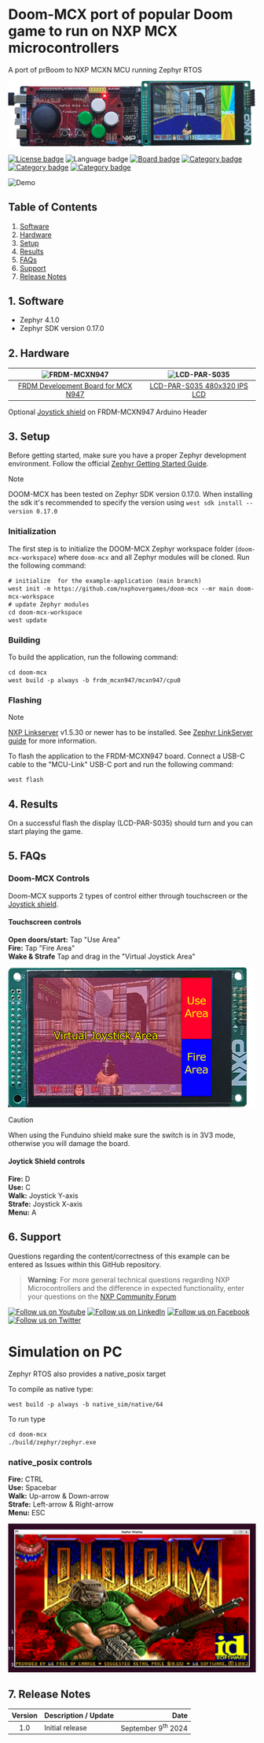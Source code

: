 # Doom-MCX port of popular Doom game to run on NXP MCX microcontrollers

A port of prBoom to NXP MCXN MCU running Zephyr RTOS

![MCX-Doom](https://raw.githubusercontent.com/NXPHoverGames/Doom-MCX/refs/heads/main/assets/doom_mcx.jpg)

<!----- Boards ----->
[![License badge](https://img.shields.io/badge/License-GPL%202.0-red)](https://github.com/search?q=org%3Anxp-appcodehub+vision+in%3Areadme&type=Repositories)
![Language badge](https://img.shields.io/badge/Language-C-yellow)
[![Board badge](https://img.shields.io/badge/Board-FRDM&ndash;MCXN947-blue)]()
[![Category badge](https://img.shields.io/badge/Category-RTOS-yellowgreen)](https://github.com/search?q=org%3Anxp-appcodehub+rtos+in%3Areadme&type=Repositories)
[![Category badge](https://img.shields.io/badge/Category-HMI-yellowgreen)](https://github.com/search?q=org%3Anxp-appcodehub+hmi+in%3Areadme&type=Repositories)
[![Category badge](https://img.shields.io/badge/Category-GRAPHICS-yellowgreen)](https://github.com/search?q=org%3Anxp-appcodehub+graphics+in%3Areadme&type=Repositories)

![Demo](https://raw.githubusercontent.com/NXPHoverGames/Doom-MCX/refs/heads/main/assets/demo.gif)

## Table of Contents
1. [Software](#step1)
2. [Hardware](#step2)
3. [Setup](#step3)
4. [Results](#step4)
5. [FAQs](#step5) 
6. [Support](#step6)
7. [Release Notes](#step7)

## 1. Software<a name="step1"></a>
- Zephyr 4.1.0
- Zephyr SDK version 0.17.0

## 2. Hardware<a name="step2"></a>

![FRDM-MCXN947](https://raw.githubusercontent.com/NXPHoverGames/Doom-MCX/refs/heads/main/assets/FRDM-MCXN947-TOP.avif) | ![LCD-PAR-S035](https://raw.githubusercontent.com/NXPHoverGames/Doom-MCX/refs/heads/main/assets/LCD-PAR-S035-TOP.avif)
:-------------------------:|:-------------------------:
[FRDM Development Board for MCX N947](https://www.nxp.com/design/design-center/development-boards-and-designs/general-purpose-mcus/frdm-development-board-for-mcx-n94-n54-mcus:FRDM-MCXN947)  |  [LCD-PAR-S035 480x320 IPS LCD](https://www.nxp.com/design/design-center/development-boards-and-designs/general-purpose-mcus/3-5-480x320-ips-tft-lcd-module:LCD-PAR-S035)

Optional [Joystick shield](https://duckduckgo.com/?t=h_&q=funduino+board+joystick+shield&ia=web) on FRDM-MCXN947 Arduino Header



## 3. Setup<a name="step3"></a>


Before getting started, make sure you have a proper Zephyr development
environment. Follow the official
[Zephyr Getting Started Guide](https://docs.zephyrproject.org/latest/getting_started/index.html).

> [!NOTE]  
> DOOM-MCX has been tested on Zephyr SDK version 0.17.0. When installing the sdk it's recommended to specify the version using `west sdk install --version 0.17.0`

### Initialization

The first step is to initialize the DOOM-MCX Zephyr workspace folder (``doom-mcx-workspace``) where ``doom-mcx`` and all Zephyr modules will be cloned. Run the following
command:

```shell
# initialize  for the example-application (main branch)
west init -m https://github.com/nxphovergames/doom-mcx --mr main doom-mcx-workspace
# update Zephyr modules
cd doom-mcx-workspace
west update
```

### Building

To build the application, run the following command:

```shell
cd doom-mcx
west build -p always -b frdm_mcxn947/mcxn947/cpu0
```

### Flashing

> [!NOTE]  
> [NXP Linkserver](https://www.nxp.com/design/design-center/software/development-software/mcuxpresso-software-and-tools-/linkserver-for-microcontrollers:LINKERSERVER) v1.5.30 or newer has to be installed. See [Zephyr LinkServer guide](https://docs.zephyrproject.org/latest/develop/flash_debug/host-tools.html#linkserver-debug-host-tools) for more information.

To flash the application to the FRDM-MCXN947 board. Connect a USB-C cable to the "MCU-Link" USB-C port and run the following command:

```shell
west flash
```


## 4. Results<a name="step4"></a>
On a successful flash the display (LCD-PAR-S035) should turn and you can start playing the game.

## 5. FAQs<a name="step5"></a>

### Doom-MCX Controls

Doom-MCX supports 2 types of control either through touchscreen or the [Joystick shield](https://duckduckgo.com/?t=h_&q=funduino+board+joystick+shield&ia=web).

#### Touchscreen controls
**Open doors/start:** Tap "Use Area"  
**Fire:** Tap "Fire Area"  
**Wake & Strafe** Tap and drag in the "Virtual Joystick Area"

![Doom-MXC Touch screen layout](https://raw.githubusercontent.com/NXPHoverGames/Doom-MCX/refs/heads/main/assets/doom_mcx_touch_screen_layout.jpg)

> [!CAUTION]  
> When using the Funduino shield make sure the switch is in 3V3 mode, otherwise you will damage the board.

#### Joytick Shield controls
**Fire:** D  
**Use:** C  
**Walk:** Joystick Y-axis  
**Strafe:** Joystick X-axis  
**Menu:** A

## 6. Support<a name="step6"></a>

Questions regarding the content/correctness of this example can be entered as Issues within this GitHub repository.

>**Warning**: For more general technical questions regarding NXP Microcontrollers and the difference in expected functionality, enter your questions on the [NXP Community Forum](https://community.nxp.com/)

[![Follow us on Youtube](https://img.shields.io/badge/Youtube-Follow%20us%20on%20Youtube-red.svg)](https://www.youtube.com/NXP_Semiconductors)
[![Follow us on LinkedIn](https://img.shields.io/badge/LinkedIn-Follow%20us%20on%20LinkedIn-blue.svg)](https://www.linkedin.com/company/nxp-semiconductors)
[![Follow us on Facebook](https://img.shields.io/badge/Facebook-Follow%20us%20on%20Facebook-blue.svg)](https://www.facebook.com/nxpsemi/)
[![Follow us on Twitter](https://img.shields.io/badge/X-Follow%20us%20on%20X-black.svg)](https://x.com/NXP)


# Simulation on PC

Zephyr RTOS also provides a native_posix target

To compile as native type:
```shell
west build -p always -b native_sim/native/64
```

To run type
```shell
cd doom-mcx
./build/zephyr/zephyr.exe
```

### native_posix controls
**Fire:** CTRL  
**Use:** Spacebar  
**Walk:** Up-arrow & Down-arrow  
**Strafe:** Left-arrow & Right-arrow  
**Menu:** ESC

![MCX-Doom Native](https://raw.githubusercontent.com/NXPHoverGames/Doom-MCX/refs/heads/main/assets/mcx_doom_zephyr_native_posix.png)

## 7. Release Notes<a name="step7"></a>
| Version | Description / Update                           | Date                        |
|:-------:|------------------------------------------------|----------------------------:|
| 1.0     | Initial release                                | September 9<sup>th</sup> 2024 |